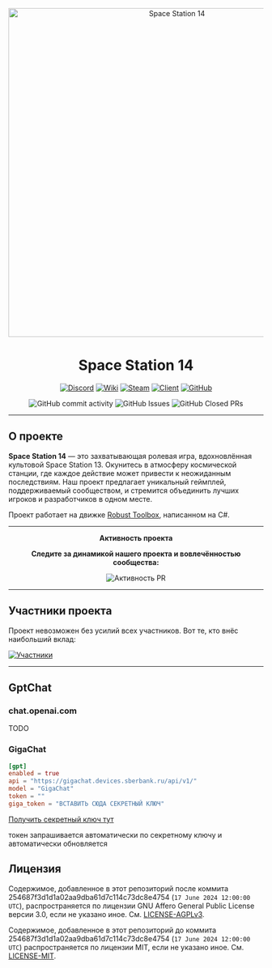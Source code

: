 <p align="center">
  <img alt="Space Station 14" width="650" src="https://raw.githubusercontent.com/space-wizards/asset-dump/de329a7898bb716b9d5ba9a0cd07f38e61f1ed05/github-logo.svg" />
</p>

<h1 align="center">Space Station 14</h1>

<div align="center">
  
  [![Discord](https://img.shields.io/discord/1203769510599856138?label=Join%20our%20Discord&logo=discord&logoColor=white&style=for-the-badge)](https://discord.gg/UEQDBC2TEj)
  [![Wiki](https://img.shields.io/badge/Wiki-Explore%20Our%20Wiki-blue?style=for-the-badge)](https://wiki.backmen.ru/)
  [![Steam](https://img.shields.io/badge/Steam-Play%20on%20Steam-blue?style=for-the-badge)](https://store.steampowered.com/app/1255460/Space_Station_14/)
  [![Client](https://img.shields.io/badge/Download-Client-blue?style=for-the-badge)](https://spacestation14.io/about/nightlies/)
  [![GitHub](https://img.shields.io/github/stars/BrigChill3000/brig-station-14?style=for-the-badge&logo=github)](https://github.com/BrigChill3000/brig-station-14)

</div>

<p align="center">
  <img src="https://img.shields.io/github/commit-activity/y/BrigChill3000/brig-station-14?style=flat-square" alt="GitHub commit activity">
  <img src="https://img.shields.io/github/issues/BrigChill3000/brig-station-14?style=flat-square" alt="GitHub Issues">
  <img src="https://img.shields.io/github/issues-pr-closed/BrigChill3000/brig-station-14?style=flat-square" alt="GitHub Closed PRs">
</p>

---

## О проекте

**Space Station 14** — это захватывающая ролевая игра, вдохновлённая культовой Space Station 13. Окунитесь в атмосферу космической станции, где каждое действие может привести к неожиданным последствиям. Наш проект предлагает уникальный геймплей, поддерживаемый сообществом, и стремится объединить лучших игроков и разработчиков в одном месте.

Проект работает на движке [Robust Toolbox](https://github.com/space-wizards/RobustToolbox), написанном на C#.

---

<p align="center">
 <b>Активность проекта</b>
</p>
<p align="center">
  <b>Следите за динамикой нашего проекта и вовлечённостью сообщества:</b>
</p>

<div align="center">

![Активность PR](https://repobeats.axiom.co/api/embed/bfbb0130fb698817adaef33b649905a040ee3c43.svg "Repobeats analytics image")

</div>

---

## Участники проекта

Проект невозможен без усилий всех участников. Вот те, кто внёс наибольший вклад:

[![Участники](https://contrib.rocks/image?repo=BrigChill3000/brig-station-14)](https://github.com/space-exodus/space-station-14/graphs/contributors)

---

## GptChat

### chat.openai.com
TODO

### GigaChat

```toml
[gpt]
enabled = true
api = "https://gigachat.devices.sberbank.ru/api/v1/"
model = "GigaChat"
token = ""
giga_token = "ВСТАВИТЬ СЮДА СЕКРЕТНЫЙ КЛЮЧ"
```
[Получить секретный ключ тут](https://developers.sber.ru/portal/products/gigachat-api)

токен запрашивается автоматически по секретному ключу и автоматически обновляется

## Лицензия

Содержимое, добавленное в этот репозиторий после коммита 254687f3d1d1a02aa9dba61d7c114c73dc8e4754 (`17 June 2024 12:00:00 UTC`), распространяется по лицензии GNU Affero General Public License версии 3.0, если не указано иное.
См. [LICENSE-AGPLv3](./LICENSE-AGPLv3.txt).

Содержимое, добавленное в этот репозиторий до коммита 254687f3d1d1a02aa9dba61d7c114c73dc8e4754 (`17 June 2024 12:00:00 UTC`) распространяется по лицензии MIT, если не указано иное.
См. [LICENSE-MIT](./LICENSE-MIT.TXT).
